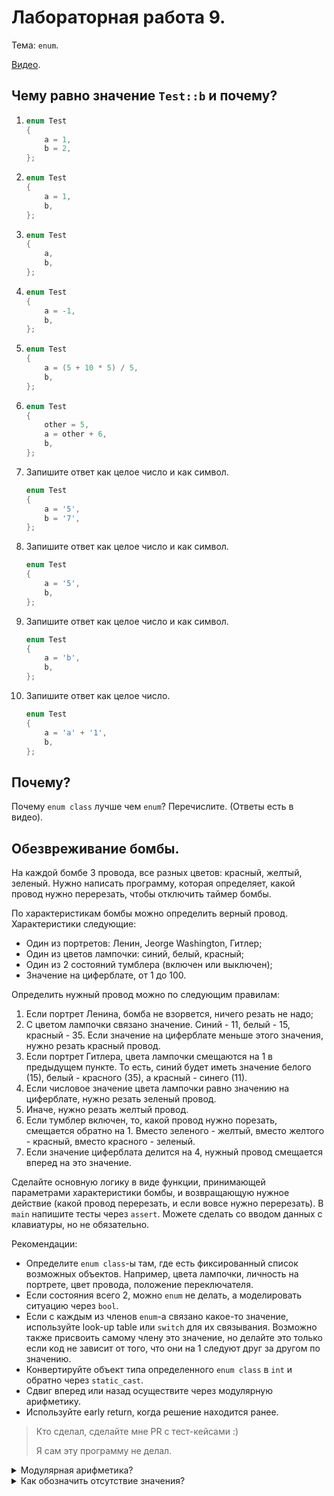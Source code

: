 # Лабораторная работа 9.

Тема: `enum`.

[Видео](https://www.youtube.com/watch?v=Kbc6iaN3M6A&list=PL4sUOB8DjVlWUcSaCu0xPcK7rYeRwGpl7&index=17).

## Чему равно значение `Test::b` и почему?

1.  ```cpp
    enum Test
    {
        a = 1,
        b = 2,
    };
    ```

2.  ```cpp
    enum Test
    {
        a = 1,
        b,
    };
    ```

3.  ```cpp
    enum Test
    {
        a,
        b,
    };
    ```

4.  ```cpp
    enum Test
    {
        a = -1,
        b,
    };
    ```

5.  ```cpp
    enum Test
    {
        a = (5 + 10 * 5) / 5,
        b,
    };
    ```

6.  ```cpp
    enum Test
    {
        other = 5,
        a = other + 6,
        b,
    };
    ```

7.  Запишите ответ как целое число и как символ.

    ```cpp
    enum Test
    {
        a = '5',
        b = '7',
    };
    ```

8.  Запишите ответ как целое число и как символ.

    ```cpp
    enum Test
    {
        a = '5',
        b,
    };
    ```

9.  Запишите ответ как целое число и как символ.

    ```cpp
    enum Test
    {
        a = 'b',
        b,
    };
    ```

9.  Запишите ответ как целое число.

    ```cpp
    enum Test
    {
        a = 'a' + '1',
        b,
    };
    ```


## Почему?

Почему `enum class` лучше чем `enum`?
Перечислите.
(Ответы есть в видео).


## Обезвреживание бомбы.

На каждой бомбе 3 провода, все разных цветов: красный, желтый, зеленый.
Нужно написать программу, которая определяет, какой провод нужно перерезать, чтобы отключить таймер бомбы.

По характеристикам бомбы можно определить верный провод.
Характеристики следующие:
- Один из портретов: Ленин, Jeorge Washington, Гитлер;
- Один из цветов лампочки: синий, белый, красный;
- Один из 2 состояний тумблера (включен или выключен);
- Значение на циферблате, от 1 до 100.

Определить нужный провод можно по следующим правилам:
1. Если портрет Ленина, бомба не взорвется, ничего резать не надо;
2. С цветом лампочки связано значение. Синий - 11, белый - 15, красный - 35.
   Если значение на циферблате меньше этого значения, нужно резать красный провод.
3. Если портрет Гитлера, цвета лампочки смещаются на 1 в предыдущем пункте. 
   То есть, синий будет иметь значение белого (15), белый - красного (35), а красный - синего (11).
4. Если числовое значение цвета лампочки равно значению на циферблате, нужно резать зеленый провод.
5. Иначе, нужно резать желтый провод.
5. Если тумблер включен, то, какой провод нужно порезать, смещается обратно на 1.
   Вместо зеленого - желтый, вместо желтого - красный, вместо красного - зеленый.
6. Если значение циферблата делится на 4, 
   нужный провод смещается вперед на это значение.

Сделайте основную логику в виде функции,
принимающей параметрами характеристики бомбы,
и возвращающую нужное действие (какой провод перерезать, и если вовсе нужно перерезать).
В `main` напишите тесты через `assert`.
Можете сделать со вводом данных с клавиатуры, но не обязательно.

Рекомендации:
- Определите `enum class`-ы там, где есть фиксированный список возможных объектов. 
  Например, цвета лампочки, личность на портрете, цвет провода, положение переключателя.
- Если состояния всего 2, можно `enum` не делать, а моделировать ситуацию через `bool`.
- Если с каждым из членов `enum`-а связано какое-то значение, 
  используйте look-up table или `switch` для их связывания.
  Возможно также присвоить самому члену это значение, но делайте это только если
  код не зависит от того, что они на 1 следуют друг за другом по значению.
- Конвертируйте объект типа определенного `enum class` в `int` и обратно через `static_cast`.
- Сдвиг вперед или назад осуществите через модулярную арифметику.
- Используйте early return, когда решение находится ранее.

> Кто сделал, сделайте мне PR с тест-кейсами :)
> 
> Я сам эту программу не делал.


<details>
<summary>Модулярная арифметика?</summary>

Идея возвращаться на начало при переходе за конец, 
и переходить на конец при заходе обратно за начало.
Как если змейка уходит за правый край, она должна появиться в том же ряду, слева.

Для нужно использовать оператор остатка от деления.
Он как бы отсекает факт полного прохода через весь ряд, или достижение конца чего бы то ни было,
как, например, конца массива с числами.

Если в массиве 3 элемента, чтобы пройти вперед на одну позицию,
с возвратом на старт при достижении конца, нужно взять 
остаток от деления на 3 после перехода на следующий индекс.

```
int i = 0;
i = (i + 1) % 3; // i == 1
i = (i + 1) % 3; // i == 2
i = (i + 1) % 3; // i == 0
i = (i + 1) % 3; // i == 1
i = (i + 1) % 3; // i == 2
```

Если смещение больше чем 3, 
все лишние переходы полностью через весь промежуток значений будут поглощены 
применением оператора остатка от деления.

```
int i = 0;
i = (i + 12) % 3; // i == 0
i = (i + 13) % 3; // i == 1
```

С переходом назад есть одна проблема если поступим тем же путем.
Оператор `%` для отрицательных чисел дает отрицательный результат.
```
int i = 1;
i = (i - 1) % 3; // i == 0
i = (i - 1) % 3; // i == -1
i = (i - 1) % 3; // i == -2
i = (i - 1) % 3; // i == 0 
```

Это можно обойти, добавив 3 к сумме перед тем, как отнять 1,
потому что лишняя 3 удалится оператором остатка от деления.
```
int i = 1;
i = (i - 1 + 3) % 3; // i == 0
i = (i - 1 + 3) % 3; // i == 2
i = (i - 1 + 3) % 3; // i == 1
i = (i - 1 + 3) % 3; // i == 0
```

Это сработает только если мы отнимаем число, которое меньше того, на которое делим (3).
Если нужно чтобы работало при отнимании любого отступа, 
можно сначала посчитать остаток, чтобы в случае отрицательного результата сделать его не меньше чем -2,
после чего добавить 3, чтобы сделать его положительным, после чего снова взять остаток, 
чтобы удалить добавленную 3 для того случая, когда на 1-ом этапе уже вышло положительное число.

```
int i = 1;
int offset = -5; // 1 целый массив назад, и еще 2 позиции
i = (((i + offset) % 3) + 3) % 3; // 2

// _0_   offset = -5, i = 1  > -3 = нет эффекта
// 0__   offset = -4         >
// __0   offset = -3         >
// _0_   offset = -2
// 0__   offset = -1
// __0   offset = 0, i = 2
```

Тут есть и другие подходы, смотри [инфу](https://stackoverflow.com/questions/14997165/fastest-way-to-get-a-positive-modulo-in-c-c).

</details>


<details>
<summary>Как обозначить отсутствие значения?</summary>

В случае, если это enum, можете выделить отдельное значение под это.
Обычно, такой член имеет имя `None`.
Можете вписать его как первый член `enum`-а, тогда его значение будет, очевидно, 0.
В этом случае будет логичнее дать `None` другое значение,
чтобы можно было продолжать использовать модулярную арифметику для значений цвета,
вставив `None` вконец `enum`-а, или задав вручную, например, -1.
Но можно и обойти крайние случаи дополнительными проверками, оставив `None` на 0.

Также можно использовать структуру для ответа, добавив в нее отдельное `bool` поле,
указывающее, если провод нужно резать вообще.
```cpp
enum class BombWireColor
{
    Red,
    Yellow,
    Green,
};

struct BombDefusionDecision
{
    bool shouldDefuse;
    BombWireColor wireColor;
};

BombDefusionDecision decideBombDefusion(BombCharacteristics bomb)
{
    if (bomb.portrait == Portrait::Lenin)
    {
        BombDefusionDecision result{};

        // После {} и так false.
        // result.shouldDefuse = false;

        return result;
    }

    // ...

    return {
        .shouldDefuse = true,
        .wireColor = BombWireColor.Green,
    };
};

int main()
{
    BombDefusionDecision decision = decideBombDefusion({ ... });
    if (decision.shouldDefuse)
    {
        std::cout << "Cutting the " << getWireColorString(decision.wireColor) << " wire" << std::endl;
    }
}
```

Это же можно сделать через `std::optional`.
</details>
